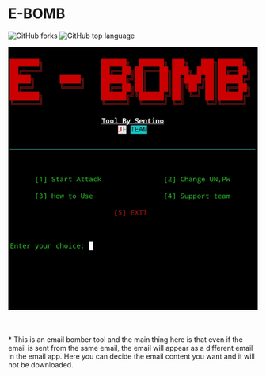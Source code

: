 # E-BOMB
<img alt="GitHub forks" src="https://img.shields.io/github/forks/SENTIN0/E-BOMB?style=social">
<img alt="GitHub top language" src="https://img.shields.io/github/languages/top/SENTIN0/E-BOMB">

![Alt text](Img01.jpg)


<br>
<br>
* This is an email bomber tool and the main thing here is that even if the email is sent from the same email, the email will appear as a different email in the email app.  Here you can decide the email content you want and it will not be downloaded.
